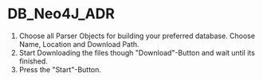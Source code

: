 # DB_Neo4J_ADR

1. Choose all Parser Objects for building your preferred database. Choose Name, Location and Download Path. 
2. Start Downloading the files though "Download"-Button and wait until its finished.
3. Press the "Start"-Button.